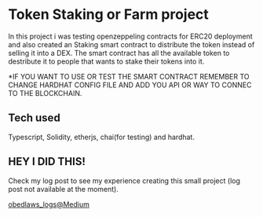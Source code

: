 # Token Staking or Farm project

In this project i was testing openzeppeling contracts for ERC20 deployment and also created an Staking smart contract to distribute the token instead of selling it into a DEX. The smart contract has all the available token to destribute it to people that wants to stake their tokens into it.

*IF YOU WANT TO USE OR TEST THE SMART CONTRACT REMEMBER TO CHANGE HARDHAT CONFIG FILE AND ADD YOU API OR WAY TO CONNEC TO THE BLOCKCHAIN.


## Tech used
Typescript, Solidity, etherjs, chai(for testing) and hardhat.

## HEY I DID THIS!
Check my log post to see my experience creating this small project (log post not available at the moment).

[obedlaws_logs@Medium](https://medium.com/@obedlaws_logs)
